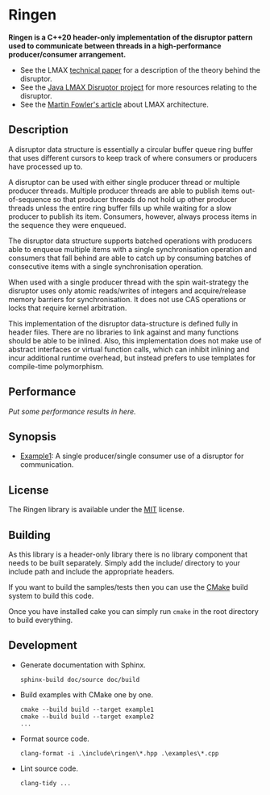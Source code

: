 # Ringen

**Ringen is a C++20 header-only implementation of the disruptor pattern used to communicate between threads in a high-performance producer/consumer arrangement.**

- See the LMAX [technical paper](https://lmax-exchange.github.io/disruptor/files/Disruptor-1.0.pdf) for a description of the theory behind the disruptor.
- See the [Java LMAX Disruptor project](http://lmax-exchange.github.io/disruptor/) for more resources relating to the disruptor.
- See the [Martin Fowler's article](https://martinfowler.com/articles/lmax.html) about LMAX architecture.
 
## Description

A disruptor data structure is essentially a circular buffer queue ring buffer that uses different cursors to keep track of where consumers or producers have processed up to.

A disruptor can be used with either single producer thread or multiple producer
threads. Multiple producer threads are able to publish items out-of-sequence
so that producer threads do not hold up other producer threads unless the
entire ring buffer fills up while waiting for a slow producer to publish its item. Consumers, however, always process items in the sequence they were enqueued.

The disruptor data structure supports batched operations with producers able to
enqueue multiple items with a single synchronisation operation and consumers
that fall behind are able to catch up by consuming batches of consecutive
items with a single synchronisation operation.

When used with a single producer thread with the spin wait-strategy the disruptor uses only atomic reads/writes of integers and acquire/release memory barriers for synchronisation. It does not use CAS operations or locks that require kernel arbitration.

This implementation of the disruptor data-structure is defined fully in header files. There are no libraries to link against and many functions should be able to be inlined. Also, this implementation does not make use of abstract interfaces or virtual function calls, which can inhibit inlining and incur additional runtime overhead, but instead prefers to use templates for compile-time polymorphism.

## Performance

*Put some performance results in here.*

## Synopsis

- [Example1](http://www.wavelet.space/ringen/example1.html): A single producer/single consumer use of a disruptor for communication.

## License

The Ringen library is available under the [MIT](./LICENSE.txt) license.

## Building

As this library is a header-only library there is no library component
that needs to be built separately. Simply add the include/ directory
to your include path and include the appropriate headers.

If you want to build the samples/tests then you can use the
[CMake](https://cmake.org/) build system to build this code.

Once you have installed cake you can simply run `cmake` in the root
directory to build everything.

## Development

- Generate documentation with Sphinx.

    ```shell
    sphinx-build doc/source doc/build
    ```

- Build examples with CMake one by one.

    ```shell
    cmake --build build --target example1
    cmake --build build --target example2
    ...
    ```

- Format source code.

    ```shell
    clang-format -i .\include\ringen\*.hpp .\examples\*.cpp
    ```

- Lint source code.

    ```shell
    clang-tidy ...
    ```
